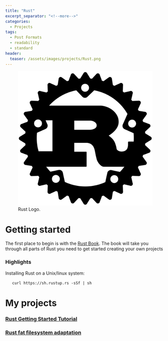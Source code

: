```yaml
---
title: "Rust"
excerpt_separator: "<!--more-->"
categories:
  - Projects
tags:
  - Post Formats
  - readability
  - standard
header:
  teaser: /assets/images/projects/Rust.png
---
```


<figure class="align-left">
	<img src="/assets/images/projects/Rust.png" />
	<figcaption>Rust Logo.</figcaption>
</figure>

# Getting started

The first place to begin is with the [Rust Book](https://doc.rust-lang.org/book/). The book will take you through all parts of Rust you need to get started creating your own projects

### Highlights

Installing Rust on a Unix/linux system:

   ```
      curl https://sh.rustup.rs -sSf | sh
   ```
   
# My projects

### [Rust Getting Started Tutorial](https://github.com/Jcrash29/RustTutorial)

### [Rust fat filesystem adaptation](https://gitlab.com/Jcrash29/fat-rs)
